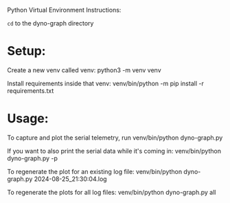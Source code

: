 Python Virtual Environment Instructions:

`cd` to the dyno-graph directory

# Setup:

Create a new venv called venv:
    python3 -m venv venv

Install requirements inside that venv:
    venv/bin/python -m pip install -r requirements.txt

# Usage:

To capture and plot the serial telemetry, run 
    venv/bin/python dyno-graph.py

If you want to also print the serial data while it's coming in:
    venv/bin/python dyno-graph.py -p

To regenerate the plot for an existing log file:
    venv/bin/python dyno-graph.py 2024-08-25_21:30:04.log

To regenerate the plots for all log files:
    venv/bin/python dyno-graph.py all
